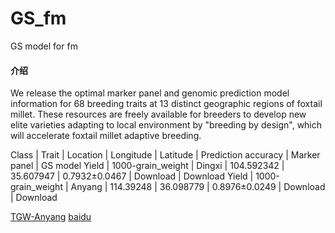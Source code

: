 # GS_fm
GS model for fm


#### 介绍
We release the optimal marker panel and genomic prediction model information for 68 breeding traits at 13 distinct geographic regions of foxtail millet. These resources are freely available for breeders to develop new elite varieties adapting to local environment by "breeding by design", which will accelerate foxtail millet adaptive breeding.


Class | Trait | Location | Longitude | Latitude | Prediction accuracy | Marker panel | GS model
Yield | 1000-grain_weight | Dingxi | 104.592342 | 35.607947 | 0.7932±0.0467 | Download | Download
Yield | 1000-grain_weight | Anyang | 114.39248 | 36.098779 | 0.8976±0.0249 | Download | Download


[TGW-Anyang](GS_model/1000-grain_weight_Anyang.lgb_model.gz)
[baidu](https://www.baidu.com)
